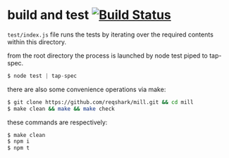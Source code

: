 # build and test [![Build Status](https://circleci.com/gh/reqshark/mill/tree/master.svg?style=svg)](https://circleci.com/gh/reqshark/mill/tree/master)

`test/index.js` file runs the tests by iterating over the required contents
within this directory.

from the root directory the process is launched by node test piped to tap-spec.
```js
$ node test | tap-spec
```

there are also some convenience operations via make:
```bash
$ git clone https://github.com/reqshark/mill.git && cd mill
$ make clean && make && make check
```

these commands are respectively:
```bash
$ make clean
$ npm i
$ npm t
```
